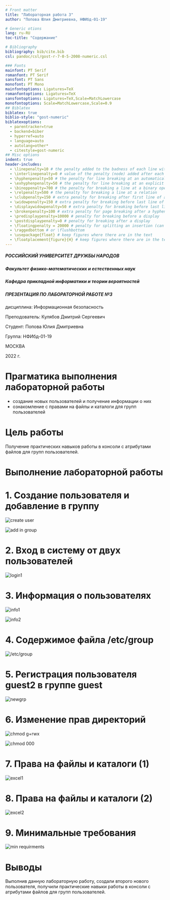 ```yaml
---
# Front matter
title: "Лабораторная работа 3"
author: "Попова Юлия Дмитриевна, НФИбд-01-19"

# Generic otions
lang: ru-RU
toc-title: "Содержание"

# Bibliography
bibliography: bib/cite.bib
csl: pandoc/csl/gost-r-7-0-5-2008-numeric.csl

### Fonts
mainfont: PT Serif
romanfont: PT Serif
sansfont: PT Sans
monofont: PT Mono
mainfontoptions: Ligatures=TeX
romanfontoptions: Ligatures=TeX
sansfontoptions: Ligatures=TeX,Scale=MatchLowercase
monofontoptions: Scale=MatchLowercase,Scale=0.9
## Biblatex
biblatex: true
biblio-style: "gost-numeric"
biblatexoptions:
  - parentracker=true
  - backend=biber
  - hyperref=auto
  - language=auto
  - autolang=other*
  - citestyle=gost-numeric
## Misc options
indent: true
header-includes:
  - \linepenalty=10 # the penalty added to the badness of each line within a paragraph (no associated penalty node) Increasing the value makes tex try to have fewer lines in the paragraph.
  - \interlinepenalty=0 # value of the penalty (node) added after each line of a paragraph.
  - \hyphenpenalty=50 # the penalty for line breaking at an automatically inserted hyphen
  - \exhyphenpenalty=50 # the penalty for line breaking at an explicit hyphen
  - \binoppenalty=700 # the penalty for breaking a line at a binary operator
  - \relpenalty=500 # the penalty for breaking a line at a relation
  - \clubpenalty=150 # extra penalty for breaking after first line of a paragraph
  - \widowpenalty=150 # extra penalty for breaking before last line of a paragraph
  - \displaywidowpenalty=50 # extra penalty for breaking before last line before a display math
  - \brokenpenalty=100 # extra penalty for page breaking after a hyphenated line
  - \predisplaypenalty=10000 # penalty for breaking before a display
  - \postdisplaypenalty=0 # penalty for breaking after a display
  - \floatingpenalty = 20000 # penalty for splitting an insertion (can only be split footnote in standard LaTeX)
  - \raggedbottom # or \flushbottom
  - \usepackage{float} # keep figures where there are in the text
  - \floatplacement{figure}{H} # keep figures where there are in the text
---
```


##### РОССИЙСКИЙ УНИВЕРСИТЕТ ДРУЖБЫ НАРОДОВ
##### Факультет физико-математических и естественных наук  
##### Кафедра прикладной информатики и теории вероятностей 
##### ПРЕЗЕНТАЦИЯ ПО ЛАБОРАТОРНОЙ РАБОТЕ №3

дисциплина: Информационная безопасность

Преподователь: Кулябов Дмитрий Сергеевич

Cтудент: Попова Юлия Дмитриевна

Группа: НФИбд-01-19

МОСКВА

2022 г.

# **Прагматика выполнения лабораторной работы**

- создание новых пользователей и получение информации о них
- ознакомление с правами на файлы и каталоги для групп пользователей

# **Цель работы**

Получение практических навыков работы в консоли с атрибутами файлов для групп пользователей.

# **Выполнение лабораторной работы**

# 1. Создание пользователя и добавление в группу

![create user](img/1.png "create user")

![add in group](img/2.png "add in group")

# 2. Вход в систему от двух пользователей

![login1](img/3.png "login1")

# 3. Информация о пользователях

![info1](img/7.png "info1")

![info2](img/8.png "info2")

# 4. Содержимое файла /etc/group

![/etc/group](img/9.png "/etc/group")

# 5. Регистрация пользователя guest2 в группе guest

![newgrp](img/10.png "newgrp")

# 6. Изменение прав директорий

![chmod g+rwx](img/11.png "chmod g+rwx")

![chmod 000](img/12.png "chmod 000")

# 7. Права на файлы и каталоги (1)

![excel1](img/13.png "excel1")

# 8. Права на файлы и каталоги (2)

![excel2](img/14.png "excel2")

# 9. Минимальные требования

![min requirments](img/15.png "min requirments")

# Выводы

Выполнив данную лабораторную работу, создали второго нового пользователя, получили практические навыки работы в консоли с атрибутами файлов для групп пользователей.